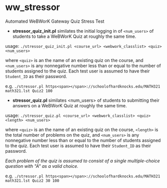 # ww_stressor
 Automated WeBWorK Gateway Quiz Stress Test

* **stressor_quiz_init.pl** similates the initial logging in of ``<num_users>`` of students to take a WeBWorK Quiz at roughly the same time.

usage: ``./stressor_quiz_init.pl <course_url> <webwork_classlist> <quiz> <num_users>``
 
where ``<quiz>`` is an the name of an existing quiz on the course, and ``<num_users>`` is any nonnegative number less than or equal to the number of students assigned to the quiz. Each test user is assumed to have their ``Student_ID`` as their password.

 e.g. ``./stressor.pl https<span></span>://schoolofhardknocks.edu/MATH321 math321.lst Quiz2 100`` 
 
* **stressor_quiz.pl** similates <num_users> of students to submitting their answers on a WeBWorK Quiz at roughly the same time.
 
 usage: ``./stressor_quiz.pl <course_url> <webwork_classlist> <quiz> <length> <num_users>``
 
where ``<quiz>`` is an the name of an existing quiz on the course, ``<length>`` is the total number of problems on the quiz, and ``<num_users>`` is any nonnegative number less than or equal to the number of students assigned to the quiz. Each test user is assumed to have their ``Student_ID`` as their password.

*Each problem of the quiz is assumed to consist of a single multiple-choice question with "A" as a valid choice.*

e.g. ``./stressor.pl https<span></span>://schoolofhardknocks.edu/MATH321 math321.lst Quiz2 30 100``
